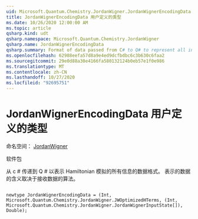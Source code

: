 ```yaml
---
uid: Microsoft.Quantum.Chemistry.JordanWigner.JordanWignerEncodingData
title: JordanWignerEncodingData 用户定义的类型
ms.date: 10/26/2020 12:00:00 AM
ms.topic: article
qsharp.kind: udt
qsharp.namespace: Microsoft.Quantum.Chemistry.JordanWigner
qsharp.name: JordanWignerEncodingData
qsharp.summary: Format of data passed from C# to Q# to represent all information for Hamiltonian simulation. The meaning of the data represented is determined by the algorithm that receives it.
ms.openlocfilehash: 62988eefa57d8a9e4ed9dcfbdbc6c3b630c6faa2
ms.sourcegitcommit: 29e0d88a30e4166fa580132124b0eb57e1f0e986
ms.translationtype: MT
ms.contentlocale: zh-CN
ms.lasthandoff: 10/27/2020
ms.locfileid: "92695751"
---
```

# <a name="jordanwignerencodingdata-user-defined-type"></a>JordanWignerEncodingData 用户定义的类型

命名空间： [JordanWigner](xref:Microsoft.Quantum.Chemistry.JordanWigner)

软件包 [](https://nuget.org/packages/)


从 c # 传递到 Q # 以表示 Hamiltonian 模拟的所有信息的数据格式。
表示的数据的含义取决于接收数据的算法。

```qsharp

newtype JordanWignerEncodingData = (Int, Microsoft.Quantum.Chemistry.JordanWigner.JWOptimizedHTerms, (Int, Microsoft.Quantum.Chemistry.JordanWigner.JordanWignerInputState[]), Double);
```

